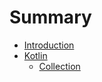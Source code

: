# Summary

* [Introduction](README.md)
* [Kotlin](kotlin.md)
  * [Collection](kotlin/collection.md)

